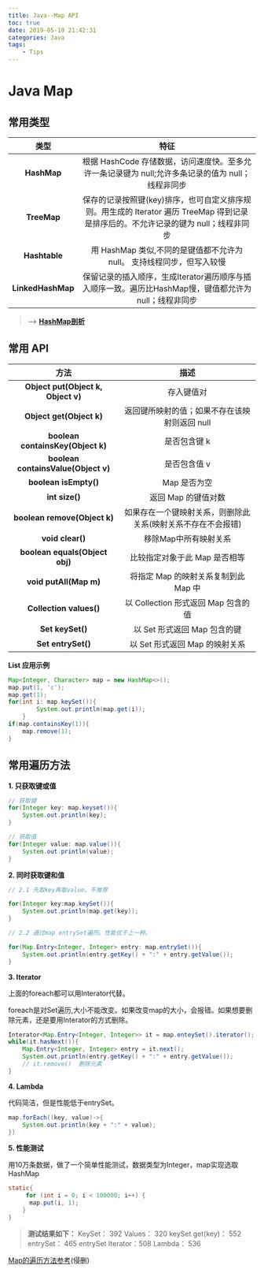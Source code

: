 ```yaml
---
title: Java--Map API
toc: true
date: 2019-05-19 21:42:31
categories: Java
tags: 
    - Tips
---
```


# **Java Map**

## **常用类型**


类型 |特征 
:-: | :-: 
**HashMap** | 根据 HashCode 存储数据，访问速度快。至多允许一条记录键为 null;允许多条记录的值为 null；线程非同步  
**TreeMap** | 保存的记录按照键(key)排序，也可自定义排序规则。用生成的 Iterator 遍历 TreeMap 得到记录是排序后的。不允许记录的键为 null；线程非同步 
**Hashtable** | 用 HashMap 类似,不同的是键值都不允许为 null。 支持线程同步，但写入较慢 
**LinkedHashMap** | 保留记录的插入顺序，生成Iterator遍历顺序与插入顺序一致。遍历比HashMap慢，键值都允许为 null；线程非同步 

> --> [**HashMap剖析**](https://zhuanlan.zhihu.com/p/21673805)


## **常用 API**

方法 | 描述 
:-: | :-: 
**Object put(Object k, Object v)** | 存入键值对 
**Object get(Object k)** | 返回键所映射的值；如果不存在该映射则返回 null 
**boolean containsKey(Object k)** | 是否包含键 k 
**boolean containsValue(Object v)** | 是否包含值 v 
**boolean isEmpty()** | Map 是否为空 
**int size()** | 返回 Map 的键值对数 
**boolean remove(Object k)** | 如果存在一个键映射关系，则删除此关系(映射关系不存在不会报错) 
**void clear()** | 移除Map中所有映射关系 
**boolean equals(Object obj)** | 比较指定对象于此 Map 是否相等 
**void putAll(Map m)** | 将指定 Map 的映射关系复制到此 Map 中 
**Collection values()** | 以 Collection 形式返回 Map 包含的值 
**Set keySet()** | 以 Set 形式返回 Map 包含的键 
**Set entrySet()** | 以 Set 形式返回 Map 的映射关系

**List 应用示例**

```Java
Map<Integer, Character> map = new HashMap<>();
map.put(1, 'c');
map.get(1);
for(int i: map.keySet()){
        System.out.println(map.get(i));
    }
if(map.containsKey(1)){
    map.remove(1);
}
```
## **常用遍历方法**

**1. 只获取键或值**

```java
// 获取键
for(Integer key: map.keyset()){
    System.out.println(key);
}

// 获取值
for(Integer value: map.value()){
    System.out.println(value);
}

```

**2. 同时获取键和值**

```java
// 2.1 先取key再取value。不推荐

for(Integer key:map.keySet()){
    System.out.println(map.get(key));
}

// 2.2 通过map entrySet遍历。性能优于上一种。

for(Map.Entry<Integer, Integer> entry: map.entrySet()){
    System.out.println(entry.getKey() + ":" + entry.getValue());
}
```
**3. Iterator**

上面的foreach都可以用Interator代替。

foreach是对Set遍历,大小不能改变。如果改变map的大小，会报错。如果想要删除元素，还是要用Interator的方式删除。

```java
Interator<Map.Entry<Integer, Integer>> it = map.enteySet().iterator();
while(it.hasNext()){
    Map.Entry<Integer, Integer> entry = it.next();
    System.out.println(entry.getKey() + ":" + entry.getValue());
    // it.remove()  删除元素
}
```

**4. Lambda**

代码简洁，但是性能低于entrySet。

```java
map.forEach((key, value)->{
    System.out.println(key + ":" + value);
})
```

**5. 性能测试**

用10万条数据，做了一个简单性能测试，数据类型为Integer，map实现选取HashMap
```java
static{
     for (int i = 0; i < 100000; i++) {
      map.put(i, 1);
    }
}
```

> **测试结果如下：**
    KeySet：           392
    Values：           320
    keySet get(key)：  552
    entrySet：         465
    entrySet Iterator：508
    Lambda：           536

[Map的遍历方法参考](https://www.cnblogs.com/zhaoguhong/p/7074597.html?utm_source=itdadao&utm_medium=referral)(侵删)